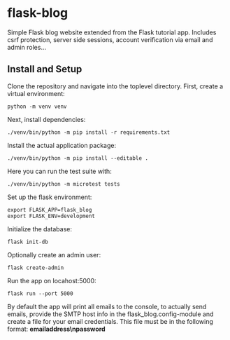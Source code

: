 # flask-blog
Simple Flask blog website extended from the Flask tutorial app.
Includes csrf protection, server side sessions, account verification via email and admin roles...


## Install and Setup

Clone the repository and navigate into the toplevel directory.
First, create a virtual environment:

    python -m venv venv


Next, install dependencies:

    ./venv/bin/python -m pip install -r requirements.txt


Install the actual application package:

    ./venv/bin/python -m pip install --editable .


Here you can run the test suite with:

    ./venv/bin/python -m microtest tests


Set up the flask environment:

    export FLASK_APP=flask_blog
    export FLASK_ENV=development


Initialize the database:

    flask init-db


Optionally create an admin user:

    flask create-admin


Run the app on locahost:5000:

    flask run --port 5000


By default the app will print all emails to the console, to actually send emails,
provide the SMTP host info in the flask_blog.config-module and create a file for your email
credentials. This file must be in the following format: **emailaddress\npassword**
